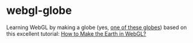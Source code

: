 webgl-globe
===========

Learning WebGL by making a globe (yes, [one of these globes](http://en.wikipedia.org/wiki/Globe))
based on this excellent tutorial: [How to Make the Earth in WebGL?](http://learningthreejs.com/blog/2013/09/16/how-to-make-the-earth-in-webgl/)
